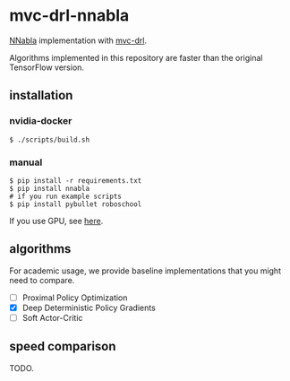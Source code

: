 # mvc-drl-nnabla
[NNabla](https://nnabla.org) implementation with [mvc-drl](https://github.com/takuseno/mvc-drl).

Algorithms implemented in this repository are faster than the original TensorFlow version.

## installation
### nvidia-docker
```
$ ./scripts/build.sh
```

### manual
```
$ pip install -r requirements.txt
$ pip install nnabla
# if you run example scripts
$ pip install pybullet roboschool
```

If you use GPU, see [here](https://nnabla.readthedocs.io/en/latest/python/pip_installation_cuda.html).

## algorithms
For academic usage, we provide baseline implementations that you might need to compare.

- [ ] Proximal Policy Optimization
- [x] Deep Deterministic Policy Gradients
- [ ] Soft Actor-Critic

## speed comparison
TODO.
